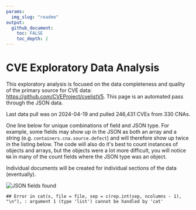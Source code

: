 ```yaml
---
params:
  img_slug: "readme"
output:
  github_document:
    toc: FALSE
    toc_depth: 2
---
```






# CVE Exploratory Data Analysis

This exploratory analysis is focused on the data completeness and quality of the primary source for CVE data: https://github.com/CVEProject/cvelistV5.  This page is an automated pass through the JSON data. 

Last data pull was on 2024-04-19 and pulled 246,431 CVEs from 330 CNAs. 

One line below for unique combinations of field and JSON type. For example, some fields may show up in the JSON
as both an array and a string (e.g. `containers.cna.source.defect`) and will therefore show up twice in the listing below. The code will also do it's best to count instances of objects and arrays, but the objects were a lot more difficult, you will notice `NA` in many of the count fields where the JSON type was an object. 

Individual documents will be created for individual sections of the data (eventually).





![JSON fields found](figs/readme/json_field_counts.png)



```
## Error in cat(x, file = file, sep = c(rep.int(sep, ncolumns - 1), "\n"), : argument 1 (type 'list') cannot be handled by 'cat'
```


